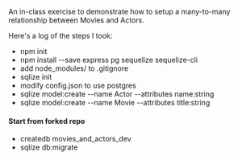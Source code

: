An in-class exercise to demonstrate how to setup a many-to-many
relationship between Movies and Actors.

Here's a log of the steps I took:

- npm init
- npm install --save express pg sequelize sequelize-cli
- add node_modules/ to .gitignore
- sqlize init
- modify config.json to use postgres
- sqlize model:create --name Actor --attributes name:string
- sqlize model:create --name Movie --attributes title:string


#### Start from forked repo
- createdb movies_and_actors_dev
- sqlize db:migrate
